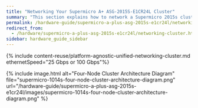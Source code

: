 ```yaml
---
title: "Networking Your Supermicro A+ ASG-2015S-E1CR24L Cluster"
summary: "This section explains how to network a Supermicro 2015s cluster, lists the networking prerequisites, outlines the recommended configuration, and explains how to connect to redundant switches or to a single switch."
permalink: /hardware-guide/supermicro-a-plus-asg-2015s-e1cr24l/networking-cluster.html
redirect_from:
  - /hardware/supermicro-a-plus-asg-2015s-e1cr24l/networking-cluster.html
sidebar: hardware_guide_sidebar
---
```


{% include content-reuse/platform-agnostic-unified-networking-cluster.md ethernetSpeed="25 Gbps or 100 Gbps"%}

{% include image.html alt="Four-Node Cluster Architecture Diagram" file="supermicro-1014s-four-node-cluster-architecture-diagram.png" url="/hardware-guide/supermicro-a-plus-asg-2015s-e1cr24l/images/supermicro-1014s-four-node-cluster-architecture-diagram.png" %}

